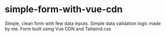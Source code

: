 # simple-form-with-vue-cdn
Simple, clean form with few data inputs. Simple data validation logic made by me. Form built using Vue CDN and Tailwind.css
